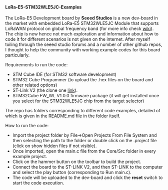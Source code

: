 #### LoRa-E5-STM32WLE5JC-Examples

The LoRa-E5 Development board by **Seeed Studios** is a new dev-board in the market with embedded LoRa-E5 STM32WLE5JC Module that supports LoRaWAN protocol on global frequency band (for more info check [wiki](https://wiki.seeedstudio.com/LoRa_E5_Dev_Board/)). The chip is new hence not much exploration and information about how to code it for different scenarios is not given on the internet. After myself toiling through the seeed studio forums and a number of other github repos, I thought to help the community with working example codes for this board particularly.

Requirements to run the code:
- STM Cube IDE (for STM32 software development)
- STM32 Cube Programmer (to upload the .hex files on the board and other related options)
- ST-Link V2 (the clone one [link](https://robu.in/product/st-link-v2-programmer-for-stm8-and-stm32/)).
- STM32Cube FW_WL V1.0.0 firmware package (it will get installed once you select for the STM32WLE5JC chip from the target selector)

The repo has folders corresponding to different code examples, detailed of which is given in the README.md file in the folder itself.

How to run the code:
- Import the project folder by File->Open Projects From File System and then selecting the path to the folder or double click on the .project file (click on show hidden files if not visible).
- Once imported, open the main.c file from the Core/Src folder in every example project.
- Click on the hammer button on the toolbar to build the project.
- Connect the board to the ST-LINK V2, and then ST-LINK to the computer and select the play button (corresponding to Run main.c).
- The code will be uploaded to the dev-board and click the **reset** switch to start the code execution.



